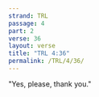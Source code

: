 ```yaml
---
strand: TRL
passage: 4
part: 2
verse: 36
layout: verse
title: "TRL 4:36"
permalink: /TRL/4/36/
---
```

"Yes, please, thank you."
